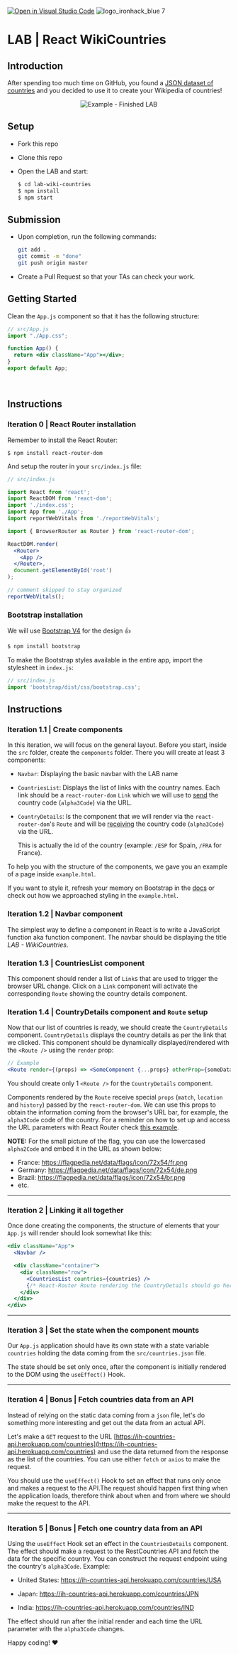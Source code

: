 [![Open in Visual Studio Code](https://classroom.github.com/assets/open-in-vscode-c66648af7eb3fe8bc4f294546bfd86ef473780cde1dea487d3c4ff354943c9ae.svg)](https://classroom.github.com/online_ide?assignment_repo_id=7926091&assignment_repo_type=AssignmentRepo)
![logo_ironhack_blue 7](https://user-images.githubusercontent.com/23629340/40541063-a07a0a8a-601a-11e8-91b5-2f13e4e6b441.png)

# LAB | React WikiCountries

## Introduction

After spending too much time on GitHub, you found a [JSON dataset of countries](https://ih-countries-api.herokuapp.com/countries) and you decided to use it to create your Wikipedia of countries!

<p align="center">
  <img src="https://education-team-2020.s3.eu-west-1.amazonaws.com/web-dev/labs/lab-wiki-countries-1.gif" alt="Example - Finished LAB" />
</p>


## Setup

- Fork this repo

- Clone this repo

- Open the LAB and start:

  ```bash
  $ cd lab-wiki-countries
  $ npm install
  $ npm start
  ```


## Submission

- Upon completion, run the following commands:

  ```bash
  git add .
  git commit -m "done"
  git push origin master
  ```

- Create a Pull Request so that your TAs can check your work.


## Getting Started

Clean the `App.js` component so that it has the following structure:

```jsx
// src/App.js
import "./App.css";

function App() {
  return <div className="App"></div>;
}
export default App;
```

<br>

## Instructions

### Iteration 0 | React Router installation

Remember to install the React Router:

```shell
$ npm install react-router-dom
```

And setup the router in your `src/index.js` file:

```jsx
// src/index.js

import React from 'react';
import ReactDOM from 'react-dom';
import './index.css';
import App from './App';
import reportWebVitals from './reportWebVitals';

import { BrowserRouter as Router } from 'react-router-dom';

ReactDOM.render(
  <Router>
    <App />
  </Router>,
  document.getElementById('root')
);

// comment skipped to stay organized
reportWebVitals();
```

### Bootstrap installation

We will use [Bootstrap V4](https://getbootstrap.com/) for the design :+1:

```sh
$ npm install bootstrap
```

To make the Bootstrap styles available in the entire app, import the stylesheet in `index.js`:

```javascript
// src/index.js
import 'bootstrap/dist/css/bootstrap.css';
```

## Instructions

### Iteration 1.1 | Create components

In this iteration, we will focus on the general layout. Before you start, inside the `src` folder, create the `components` folder. There you will create at least 3 components:

- `Navbar`: Displaying the basic navbar with the LAB name

- `CountriesList`: Displays the list of links with the country names. Each link should be a `react-router-dom` `Link` which we will use to <u>send</u> the country code (`alpha3Code`) via the URL.

- `CountryDetails`: Is the component that we will render via the `react-router-dom`'s `Route` and will be <u>receiving</u> the country code (`alpha3Code`) via the URL.

  This is actually the id of the country (example: `/ESP` for Spain, `/FRA` for France).

To help you with the structure of the components, we gave you an example of a page inside `example.html`.

If you want to style it, refresh your memory on Bootstrap in the [docs](https://getbootstrap.com/docs/4.0) or check out how we approached styling in the `example.html`.

### Iteration 1.2 | Navbar component

The simplest way to define a component in React is to write a JavaScript function aka function component. The navbar should be displaying the title *LAB - WikiCountries*.

### Iteration 1.3 | CountriesList component

This component should render a list of `Link`s that are used to trigger the browser URL change. Click on a `Link` component will activate the corresponding `Route` showing the country details component.

### Iteration 1.4 | CountryDetails component and `Route` setup

Now that our list of countries is ready, we should create the `CountryDetails` component. `CountryDetails` displays the country details as per the link that we clicked. This component should be dynamically displayed/rendered with the `<Route />` using the `render` prop:

```jsx
// Example
<Route render={(props) => <SomeComponent {...props} otherProp={someData} > } />
```

You should create only 1 `<Route />` for the `CountryDetails` component.



Components rendered by the `Route` receive special `props` (`match`, `location` and `history`) passed by the `react-router-dom`. We can use this props to obtain the information coming from the browser's URL bar, for example, the `alpha3Code` code of the country. For a reminder on how to set up and access the URL parameters with React Router check [this example](https://reactrouter.com/web/api/Route/route-props).



<!--

Now that our list of countries is ready, we should create the `CountryDetails` component. `CountryDetails` displays the country details as per the link that we clicked. This component should be receive the array of countries as a prop. Here's a reminder on how to do this:

```jsx
// Example
<Route element={ <SomeComponent someData={someData} /> } />
```

You should create only 1 `<Route />` for the `CountryDetails` component.



Components rendered by the `Route` receive special `props` (`match`, `location` and `history`) passed by the `react-router-dom` and can access it via the React Router hooks `useParams` and `useHistory`. We can use them to obtain the information coming from the browser's URL bar, for example, the `alpha3Code` code of the country. For a reminder on how to set up and access the URL parameters with React Router check [this example](https://reactrouter.com/docs/en/v6/api#useparams).

-->



**NOTE:** For the small picture of the flag, you can use the lowercased `alpha2Code` and embed it in the URL as shown below:

<!--
- France: https://www.countryflags.io/FR/flat/32.png
- Germany: https://www.countryflags.io/DE/flat/32.png
- Brazil: https://www.countryflags.io/BR/flat/32.png
- etc.
-->
- France: https://flagpedia.net/data/flags/icon/72x54/fr.png
- Germany: https://flagpedia.net/data/flags/icon/72x54/de.png
- Brazil: https://flagpedia.net/data/flags/icon/72x54/br.png
- etc.

----

### Iteration 2 | Linking it all together

Once done creating the components, the structure of elements that your `App.js` will render should look somewhat like this:

```jsx
<div className="App">
  <Navbar />

  <div className="container">
    <div className="row">
      <CountriesList countries={countries} />
      {/* React-Router Route rendering the CountryDetails should go here */}
    </div>
  </div>
</div>
```

----

### Iteration 3 | Set the state when the component mounts

Our `App.js` application should have its own state with a state variable `countries` holding the data coming from the `src/countries.json` file.

The state should be set only once, after the component is initially rendered to the DOM using the `useEffect()` Hook.

----

### Iteration 4 | Bonus | Fetch countries data from an API

Instead of relying on the static data coming from a `json` file, let's do something more interesting and get out the data from an actual API.

Let's make a `GET` request to the URL [https://ih-countries-api.herokuapp.com/countries](https://ih-countries-api.herokuapp.com/countries) and use the data returned from the response as the list of the countries. You can use either `fetch` or `axios` to make the request. 

You should use the `useEffect()` Hook to set an effect that runs only once and makes a request to the API.The request should happen first thing when the application loads, therefore think about when and from where we should make the request to the API.

----

### Iteration 5 | Bonus | Fetch one country data from an API

Using the `useEffect` Hook set an effect in the `CountriesDetails` component. The effect should make a request to the RestCountries API and fetch the data for the specific country. You can construct the request endpoint using the country's `alpha3Code`. Example:

- United States: https://ih-countries-api.herokuapp.com/countries/USA

- Japan: https://ih-countries-api.herokuapp.com/countries/JPN

- India: https://ih-countries-api.herokuapp.com/countries/IND

The effect should run after the initial render and each time the URL parameter with the `alpha3Code` changes.

Happy coding! :heart:

